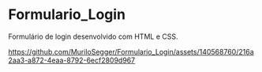 # Formulario_Login
Formulário de login desenvolvido com HTML e CSS.

https://github.com/MuriloSegger/Formulario_Login/assets/140568760/216a2aa3-a872-4eaa-8792-6ecf2809d967

